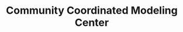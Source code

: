 ---
description: Resource for space weather models and related services
shortname: ccmc
timestamp: Fri, 04 Feb 2022 17:09:23 GMT
title: Community Coordinated Modeling Center
tool/software: Community Coordinated Modeling Center
uuid: 4fb97d29-5d49-4695-98d6-4111eda2c930
website_link: https://ccmc.gsfc.nasa.gov/
---